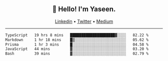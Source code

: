 <h2 align="center">👋 Hello! I'm Yaseen.</h2>
<p align="center">
  <a href="https://www.linkedin.com/in/yaseenkc/">Linkedin</a> •
  <a href="https://twitter.com/yaseeenkc">Twitter</a> •
  <a href="https://medium.com/@yaseen-kc">Medium</a>
</p>


<!--- 🔭 I’m currently working at []() as an  -->
<!--- - 💬 Ask me about **Javascript, React and Git** -->
<!--- - 📫 How to reach me: [@kc.yaseen](https://instagram.com/kc.yaseen) on Instagram -->
<!--- - ⚡ Fun fact: Big Fan of the :zap: emoji -->

-------

<!--START_SECTION:waka-->

```txt
TypeScript   19 hrs 8 mins   ████████████████████▓░░░░   82.22 %
Markdown     1 hr 18 mins    █▒░░░░░░░░░░░░░░░░░░░░░░░   05.62 %
Prisma       1 hr 3 mins     █░░░░░░░░░░░░░░░░░░░░░░░░   04.58 %
JavaScript   44 mins         ▓░░░░░░░░░░░░░░░░░░░░░░░░   03.20 %
Bash         39 mins         ▓░░░░░░░░░░░░░░░░░░░░░░░░   02.79 %
```

<!--END_SECTION:waka-->
